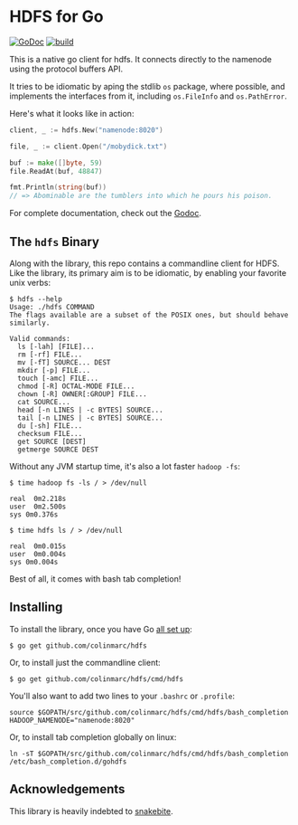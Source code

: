 HDFS for Go
===========

[![GoDoc](https://godoc.org/github.com/colinmarc/hdfs/web?status.svg)](https://godoc.org/github.com/colinmarc/hdfs/web) [![build](https://travis-ci.org/colinmarc/hdfs.svg?branch=master)](https://travis-ci.org/colinmarc/hdfs)

This is a native go client for hdfs. It connects directly to the namenode using
the protocol buffers API.

It tries to be idiomatic by aping the stdlib `os` package, where possible, and
implements the interfaces from it, including `os.FileInfo` and `os.PathError`.

Here's what it looks like in action:

```go
client, _ := hdfs.New("namenode:8020")

file, _ := client.Open("/mobydick.txt")

buf := make([]byte, 59)
file.ReadAt(buf, 48847)

fmt.Println(string(buf))
// => Abominable are the tumblers into which he pours his poison.
```

For complete documentation, check out the [Godoc][1].

The `hdfs` Binary
-----------------

Along with the library, this repo contains a commandline client for HDFS. Like
the library, its primary aim is to be idiomatic, by enabling your favorite unix
verbs:


    $ hdfs --help
    Usage: ./hdfs COMMAND
    The flags available are a subset of the POSIX ones, but should behave similarly.

    Valid commands:
      ls [-lah] [FILE]...
      rm [-rf] FILE...
      mv [-fT] SOURCE... DEST
      mkdir [-p] FILE...
      touch [-amc] FILE...
      chmod [-R] OCTAL-MODE FILE...
      chown [-R] OWNER[:GROUP] FILE...
      cat SOURCE...
      head [-n LINES | -c BYTES] SOURCE...
      tail [-n LINES | -c BYTES] SOURCE...
      du [-sh] FILE...
      checksum FILE...
      get SOURCE [DEST]
      getmerge SOURCE DEST

Without any JVM startup time, it's also a lot faster `hadoop -fs`:

    $ time hadoop fs -ls / > /dev/null

    real  0m2.218s
    user  0m2.500s
    sys 0m0.376s

    $ time hdfs ls / > /dev/null

    real  0m0.015s
    user  0m0.004s
    sys 0m0.004s

Best of all, it comes with bash tab completion!

Installing
----------

To install the library, once you have Go [all set up][2]:

    $ go get github.com/colinmarc/hdfs

Or, to install just the commandline client:

    $ go get github.com/colinmarc/hdfs/cmd/hdfs


You'll also want to add two lines to your `.bashrc` or `.profile`:

    source $GOPATH/src/github.com/colinmarc/hdfs/cmd/hdfs/bash_completion
    HADOOP_NAMENODE="namenode:8020"

Or, to install tab completion globally on linux:

    ln -sT $GOPATH/src/github.com/colinmarc/hdfs/cmd/hdfs/bash_completion /etc/bash_completion.d/gohdfs

Acknowledgements
----------------

This library is heavily indebted to [snakebite][3].

[1]: https://godoc.org/github.com/colinmarc/hdfs
[2]: https://golang.org/doc/install
[3]: https://github.com/spotify/snakebite
